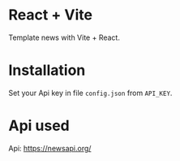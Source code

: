 # React + Vite

Template news with Vite + React.

# Installation

Set your Api key in file `config.json` from `API_KEY`.

# Api used

Api: https://newsapi.org/
